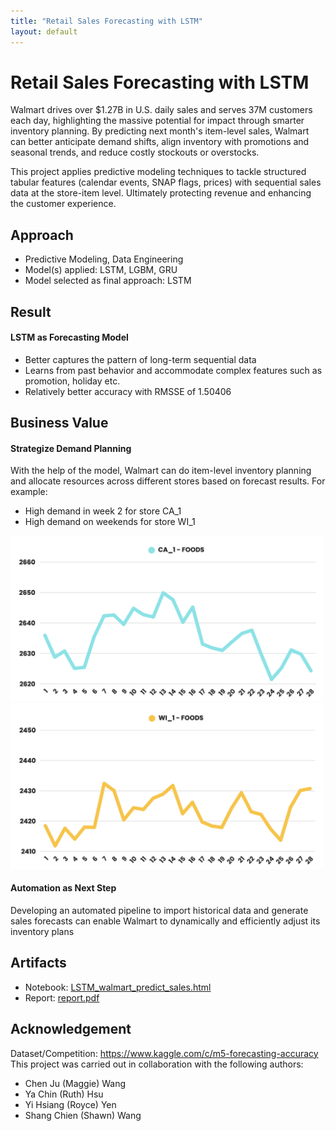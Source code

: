 ```yaml
---
title: "Retail Sales Forecasting with LSTM"
layout: default
---
```


# Retail Sales Forecasting with LSTM

Walmart drives over $1.27B in U.S. daily sales and serves 37M customers each day, highlighting the massive potential for impact through smarter inventory planning. By predicting next month's item-level sales, Walmart can better anticipate demand shifts, align inventory with promotions and seasonal trends, and reduce costly stockouts or overstocks.

This project applies predictive modeling techniques to tackle structured tabular features (calendar events, SNAP flags, prices) with sequential sales data at the store-item level. Ultimately protecting revenue and enhancing the customer experience.

## Approach
- Predictive Modeling, Data Engineering
- Model(s) applied: LSTM, LGBM, GRU
- Model selected as final approach: LSTM

## Result
#### LSTM as Forecasting Model
- Better captures the pattern of long-term sequential data
- Learns from past behavior and accommodate complex features such as promotion, holiday etc.
- Relatively better accuracy with RMSSE of 1.50406

## Business Value
#### Strategize Demand Planning
With the help of the model, Walmart can do item-level inventory planning and allocate resources across different stores based on forecast results. For example:
- High demand in week 2 for store CA_1
- High demand on weekends for store WI_1
<img src="images/result1.png" alt="Forecast results" width="500"/>
<img src="images/result2.png" alt="Forecast results" width="500"/>

#### Automation as Next Step
Developing an automated pipeline to import historical data and generate sales forecasts can enable Walmart to dynamically and efficiently adjust its inventory plans

## Artifacts
- Notebook: [LSTM_walmart_predict_sales.html](notebooks/LSTM_walmart_predict_sales.html)
- Report: [report.pdf](reports/report.pdf)

## Acknowledgement
Dataset/Competition: https://www.kaggle.com/c/m5-forecasting-accuracy  
This project was carried out in collaboration with the following authors:
- Chen Ju (Maggie) Wang
- Ya Chin (Ruth) Hsu
- Yi Hsiang (Royce) Yen
- Shang Chien (Shawn) Wang
